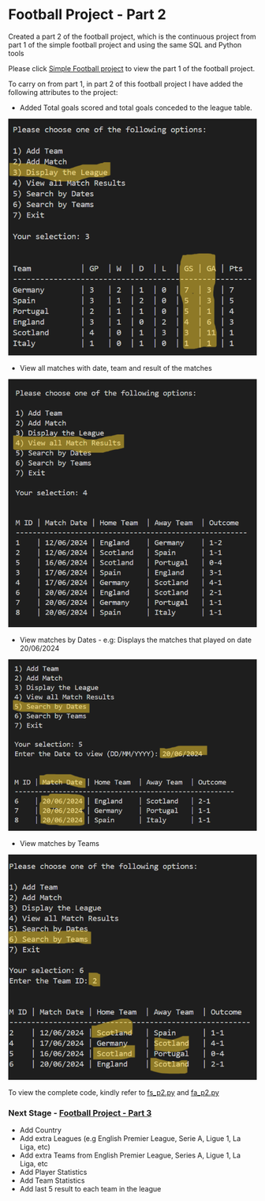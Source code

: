 # Football Project - Part 2
Created a part 2 of the football project, which is the continuous project from part 1 of the simple football project and using the same SQL and Python tools

Please click [Simple Football project](https://github.com/n1k35h/football_project/tree/main/simple_football_project) to view the part 1 of the football project.

To carry on from part 1, in part 2 of this football project I have added the following attributes to the project:

- Added Total goals scored and total goals conceded to the league table.

![](images2/fsp2_gs-ga.png)

- View all matches with date, team and result of the matches

![](images2/fsp2_allmat.png)

- View matches by Dates - e.g: Displays the matches that played on date 20/06/2024 

![](images2/fsp2_sbd.png)

- View matches by Teams

![](images2/fsp2_sbt.png)

To view the complete code, kindly refer to [fs_p2.py](fs_p2.py) and [fa_p2.py](fa_p2.py)


### Next Stage - [Football Project - Part 3](https://github.com/n1k35h/football_project/tree/main/football_project_part3_using-python_-_sql) 

- Add Country
- Add extra Leagues (e.g English Premier League, Serie A, Ligue 1, La Liga, etc)
- Add extra Teams from English Premier League, Series A, Ligue 1, La Liga, etc
- Add Player Statistics
- Add Team Statistics
- Add last 5 result to each team in the league
